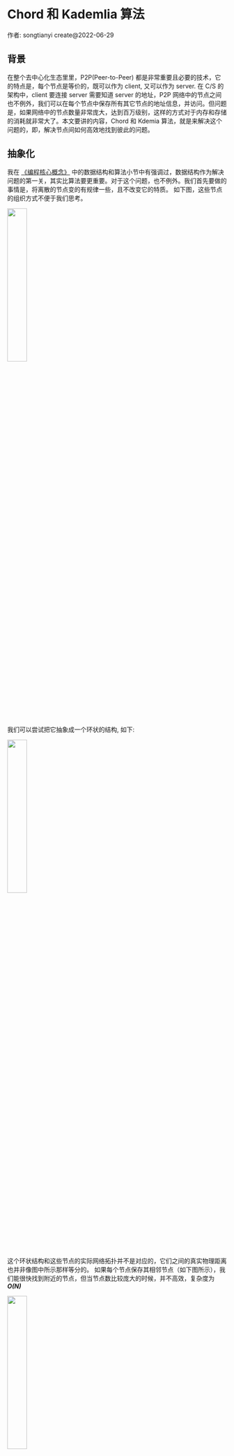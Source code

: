 # Chord 和 Kademlia 算法

作者: songtianyi create@2022-06-29

## 背景

在整个去中心化生态里里，P2P(Peer-to-Peer) 都是非常重要且必要的技术，它的特点是，每个节点是等价的，既可以作为 client, 又可以作为 server. 在 C/S 的架构中，client 要连接 server 需要知道 server 的地址，P2P 网络中的节点之间也不例外，我们可以在每个节点中保存所有其它节点的地址信息，并访问。但问题是，如果网络中的节点数量非常庞大，达到百万级别，这样的方式对于内存和存储的消耗就非常大了。本文要讲的内容，Chord 和 Kdemia 算法，就是来解决这个问题的，即，解决节点间如何高效地找到彼此的问题。

## 抽象化

我在 [《编程核心概念》](../programming/software-engineering/M-core-concepts-in-programming.html) 中的数据结构和算法小节中有强调过，数据结构作为解决问题的第一关，其实比算法要更重要。对于这个问题，也不例外。我们首先要做的事情是，将离散的节点变的有规律一些，且不改变它的特质。
如下图，这些节点的组织方式不便于我们思考。

<img src="https://songtianyi-blog.oss-cn-shenzhen.aliyuncs.com/A-simplified-IPFS-network-and-its-components-A-user-adds-data-to-the-network-and-its.png" width="30%">

我们可以尝试把它抽象成一个环状的结构, 如下:

<img src="https://songtianyi-blog.oss-cn-shenzhen.aliyuncs.com/peer-ring.png" width="30%">

这个环状结构和这些节点的实际网络拓扑并不是对应的，它们之间的真实物理距离也并非像图中所示那样等分的。
如果每个节点保存其相邻节点（如下图所示），我们能很快找到附近的节点，但当节点数比较庞大的时候，并不高效，复杂度为 ***O(N)***

<img src="https://songtianyi-blog.oss-cn-shenzhen.aliyuncs.com/peer-ring-basic-query.jpg" width="30%">

那如果跳着查呢？节点 0 保存了节点 8 的信息，这样节点 8 周围的节点也能较快被找到。

<img src="https://songtianyi-blog.oss-cn-shenzhen.aliyuncs.com/basic-query-with-jump.jpg" width="30%">

## Chord

在 [《算法优化之时空交换》](../programming/data-structure-and-algorithms/M-time-space-trade-off.html) 一文中有强调，算法优化的思路就是用空间和时间相互转换，找到一个平衡点。在上图中，我们多保存了一个节点的信息，查找效率可以认为提升了1倍，变为 ***O(N/2)***, 那么保存越多的节点信息，查找效率越高，但在本文开头，我们也强调了，不可能保存所有的信息(保存所有节点信息的查找复杂度为 ***O(1)***).

Chord 算法的做法是，每个节点保存最多 m = ***Ceil(log<sub>2</sub>N)*** 个节点的信息，***N*** 为节点数。假设当前节点为 0, 它所保存的节点为 1, 2, 4, 8. 如下图所示:

<img src="https://songtianyi-blog.oss-cn-shenzhen.aliyuncs.com/node-zero-successors.jpg" width="30%">

保存节点信息的结构称为 ***finger table****

> 节点 1 是 finger table 中顺时针方向的第 1 个值，被称为节点 0 的 *successor*, 节点 8 是 finger table 中逆时针方向的第 1 个值，被称为节点 0 的 *predecessor*, 这两个概念会在后面用到

设当前节点为 ***n***, 其 finger table 中第 i (m >= i >= 1) 个值的计算方式为 ***(n + 2<sup>i-1</sup>) mod 2<sup>m</sup>***

以 N 为 16 为例，按照上述方法构造出来的图应该如下，其中一个节点的连接情况用粗线标记出来了:

<img src="https://songtianyi-blog.oss-cn-shenzhen.aliyuncs.com/Chord_network.png">

Chord 算法的查找复杂度为 ***log<sub>2</sub>N)***.

查找的伪代码如下:

```c
// ask node n to find the successor of id
n.find_successor(id)
    // Yes, that should be a closing square bracket to match the opening parenthesis.
    // It is a half closed interval.
    if id ∈ (n, successor] then
        return successor
    else
        // forward the query around the circle
        n0 := closest_preceding_node(id)
        return n0.find_successor(id)

// search the local table for the highest predecessor of id
n.closest_preceding_node(id)
    for i = m downto 1 do
        if (finger[i] ∈ (n, id)) then
            return finger[i]
    return n
```

可以以 n = 0, id = 5 为例，代入跟踪一遍逻辑来体会。

<img src="https://songtianyi-blog.oss-cn-shenzhen.aliyuncs.com/n-zero-id-five.jpg" width="30%">

| :warning: Note |
|:---------------------------|
| 节点的增删不在本文讨论范围内|

## Kademlia

Kademlia 的做法和 Chord 的区别主要是节点间的距离计算方式不同。Chord 你可以认为节点 x, y 的 距离计算方式为 𝑑(𝑥, 𝑦) = (𝑥 - 𝑦)  mod 2<sup>m</sup>, 而 Kademlia 的计算公式为 𝑑(𝑥, 𝑦)= height_of_tree - leading_zero_count(𝑥 ^ 𝑦). Chord 是将节点的 ID 映射到一个环上，而 Kademlia 是将节点的 ID 映射到一个二叉树上，如下图:

<img src="https://songtianyi-blog.oss-cn-shenzhen.aliyuncs.com/kademlia-binary-bit-tree.jpeg" width="30%">

节点 0 和节点 1 的距离为 1，节点 0 和节点 7 的距离为 3

| :warning: Note |
|:---------------------------|
| 0 ^ 7 = 7, 但距离并不是 7, 而是看最长公共前缀的最低高度，0 和 7 没有公共前缀，所以距离是 3. 有些中文博客没有搞清楚这个问题，直接将异或的结果代入计算了，所以看着有些迷糊|

在 Kademlia 里，用于存储节点信息的结构称为 k-bucket, 和 Chord 中的 finger table 类似。k-bucket 的意思是，将节点按照不同的距离，分别存在不同的 bucket 里，最多有 H 个 bucket, H 为树的高度, 每个 bucket 是一个 list, 长度最大为 k, 且 list 是按照最近使用时间从小到大排序的(sorted by time last seen - least-recently seen node at the head, most recently seen at the tail).

| :warning: Note |
|:---------------------------|
| k 的取值不是固定的，一般为 20, 根据实际场景调整, 感兴趣可以看下论文中的英文解释 |

根据上图，我们以节点 0 为例，它的 bucket 有 3 个，分别用不同颜色标记了出来，如下图所示。

<img src="https://songtianyi-blog.oss-cn-shenzhen.aliyuncs.com/k-bucket-groups-update.jpg" width="30%">

k-bucket 的存储结果如下图所示:

<img src="https://songtianyi-blog.oss-cn-shenzhen.aliyuncs.com/zero-node-k-bucket.jpg" width="30%">

当我们向节点 0 询问节点 7 的信息时，先计算 d(0, 7) = 3, 得知，节点 7 离 bucket[3] 中的节点更近，于是去 bucket[3] 的节点中去找，如果找不到继续迭代即可，这样就可以跳过一部分查找，每次可以跳过一半的数据，这样效率在 log<sub>2</sub>N.

## 结语

不管是 Chord 还是 Kademlia, 其实现都要比本文所述的要复杂的多，完整的 P2P 网络的实现需要考虑的因素也会更多。本文主要是说明它们的算法思想

## 参考资料

* [Chord (peer-to-peer)](https://en.wikipedia.org/wiki/Chord_(peer-to-peer))
* [Chord: A Scalable Peer-to-peer Lookup Service for Internet Applications](https://pdos.csail.mit.edu/papers/chord:sigcomm01/chord_sigcomm.pdf)
* [https://www.quora.com/Which-are-the-major-differences-between-the-DHT-algorithms-Chord-and-Kademlia](https://www.quora.com/Which-are-the-major-differences-between-the-DHT-algorithms-Chord-and-Kademlia)
* [Kademlia: A Peer-to-Peer Information System Based on the XOR Metric](https://pdos.csail.mit.edu/~petar/papers/maymounkov-kademlia-lncs.pdf)
* [Peer-to-Peer (P2P) Networks](https://jenkov.com/tutorials/p2p/index.html)

